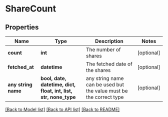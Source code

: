 # ShareCount


## Properties
Name | Type | Description | Notes
------------ | ------------- | ------------- | -------------
**count** | **int** | The number of shares | [optional] 
**fetched_at** | **datetime** | The fetched date of the shares | [optional] 
**any string name** | **bool, date, datetime, dict, float, int, list, str, none_type** | any string name can be used but the value must be the correct type | [optional]

[[Back to Model list]](../README.md#documentation-for-models) [[Back to API list]](../README.md#documentation-for-api-endpoints) [[Back to README]](../README.md)


